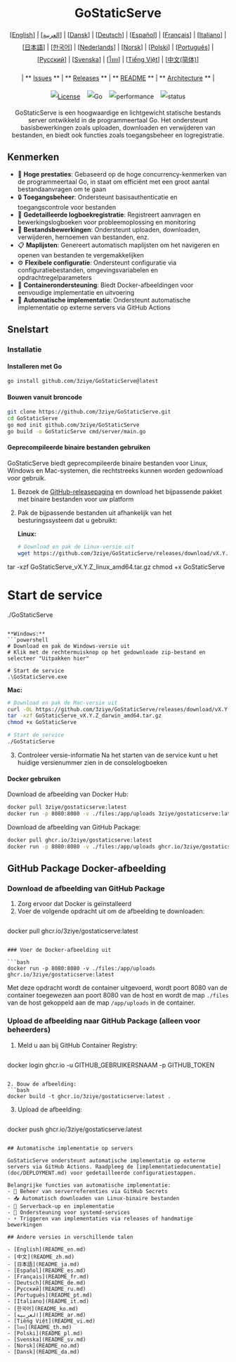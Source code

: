 <h1 align="center" style="border-bottom: none"> 
     <a href="" target="_blank"> 
         <alt="GoStaticServe" src="" width="100" height="100"> 
     </a> 
     <br>GoStaticServe 
 </h1> 
 
 <div align="center" style="line-height: 2;"> 
   [<a href="/README.md">English</a>] | [<a href="/readme/README_ar.md">العربية</a>] | [<a href="/readme/README_da.md">Dansk</a>] | [<a href="/readme/README_de.md">Deutsch</a>] | [<a href="/readme/README_es.md">Español</a>] | [<a href="/readme/README_fr.md">Français</a>] | [<a href="/readme/README_it.md">Italiano</a>] | [<a href="/readme/README_ja.md">日本語</a>] | [<a href="/readme/README_ko.md">한국어</a>] | [<a href="/readme/README_nl.md">Nederlands</a>] | [<a href="/readme/README_no.md">Norsk</a>] | [<a href="/readme/README_pl.md">Polski</a>] | [<a href="/readme/README_pt.md">Português</a>] | [<a href="/readme/README_ru.md">Русский</a>] | [<a href="/readme/README_sv.md">Svenska</a>] | [<a href="/readme/README_th.md">ไทย</a>] | [<a href="/readme/README_vi.md">Tiếng Việt</a>] | [<a href="/readme/README_zh.md">中文(简体)</a>] 
   <br> 
   
   | ** [Issues](https://github.com/3ziye/GoStaticServe/issues) ** | ** [Releases](https://github.com/3ziye/GoStaticServe/releases) ** | ** [README](https://github.com/3ziye/GoStaticServe/blob/main/README.md) ** | ** [Architecture](https://github.com/3ziye/GoStaticServe/blob/main/doc/architecture.md) ** | 
   <br> 
   
   [![License](https://img.shields.io/badge/License-MIT-green.svg)](https://opensource.org/licenses/MIT) 
   &nbsp;&nbsp; 
   ![Go](https://img.shields.io/badge/language-Go-blue.svg) 
   &nbsp;&nbsp; 
   ![performance](https://img.shields.io/badge/performance-high-yellow.svg) 
   &nbsp;&nbsp; 
   ![status](https://img.shields.io/badge/status-Stable-green.svg) 
 </div> 
 
 <p align="center">GoStaticServe is een hoogwaardige en lichtgewicht statische bestands server ontwikkeld in de programmeertaal Go. Het ondersteunt basisbewerkingen zoals uploaden, downloaden en verwijderen van bestanden, en biedt ook functies zoals toegangsbeheer en logregistratie.</p>

## Kenmerken

- 🚀 **Hoge prestaties**: Gebaseerd op de hoge concurrency-kenmerken van de programmeertaal Go, in staat om efficiënt met een groot aantal bestandaanvragen om te gaan
- 🔒 **Toegangsbeheer**: Ondersteunt basisauthenticatie en toegangscontrole voor bestanden
- 📝 **Gedetailleerde logboekregistratie**: Registreert aanvragen en bewerkingslogboeken voor probleemoplossing en monitoring
- 📁 **Bestandsbewerkingen**: Ondersteunt uploaden, downloaden, verwijderen, hernoemen van bestanden, enz.
- 📋 **Maplijsten**: Genereert automatisch maplijsten om het navigeren en openen van bestanden te vergemakkelijken
- ⚙️ **Flexibele configuratie**: Ondersteunt configuratie via configuratiebestanden, omgevingsvariabelen en opdrachtregelparameters
- 🐳 **Containerondersteuning**: Biedt Docker-afbeeldingen voor eenvoudige implementatie en uitvoering
- 🚀 **Automatische implementatie**: Ondersteunt automatische implementatie op externe servers via GitHub Actions

## Snelstart

### Installatie

#### Installeren met Go

```bash
go install github.com/3ziye/GoStaticServe@latest
```

#### Bouwen vanuit broncode

```bash
git clone https://github.com/3ziye/GoStaticServe.git
cd GoStaticServe
go mod init github.com/3ziye/GoStaticServe
go build -o GoStaticServe cmd/server/main.go
```

#### Geprecompileerde binaire bestanden gebruiken

GoStaticServe biedt geprecompileerde binaire bestanden voor Linux, Windows en Mac-systemen, die rechtstreeks kunnen worden gedownload voor gebruik.

1. Bezoek de [GitHub-releasepagina](https://github.com/3ziye/GoStaticServe/releases) en download het bijpassende pakket met binaire bestanden voor uw platform

2. Pak de bijpassende bestanden uit afhankelijk van het besturingssysteem dat u gebruikt:

   **Linux:**
   ```bash
   # Download en pak de Linux-versie uit
   wget https://github.com/3ziye/GoStaticServe/releases/download/vX.Y.Z/GoStaticServe_vX.Y.Z_linux_amd64.tar.gz
tar -xzf GoStaticServe_vX.Y.Z_linux_amd64.tar.gz
chmod +x GoStaticServe
   
   # Start de service
   ./GoStaticServe
   ```
   
   **Windows:**
   ```powershell
   # Download en pak de Windows-versie uit
   # Klik met de rechtermuisknop op het gedownloade zip-bestand en selecteer "Uitpakken hier"
   
   # Start de service
   .\GoStaticServe.exe
   ```
   
   **Mac:**
   ```bash
   # Download en pak de Mac-versie uit
   curl -OL https://github.com/3ziye/GoStaticServe/releases/download/vX.Y.Z/GoStaticServe_vX.Y.Z_darwin_amd64.tar.gz
tar -xzf GoStaticServe_vX.Y.Z_darwin_amd64.tar.gz
chmod +x GoStaticServe
   
   # Start de service
   ./GoStaticServe
   ```

3. Controleer versie-informatie
   Na het starten van de service kunt u het huidige versienummer zien in de consolelogboeken

#### Docker gebruiken

Download de afbeelding van Docker Hub:
```bash
docker pull 3ziye/gostaticserve:latest
docker run -p 8080:8080 -v ./files:/app/uploads 3ziye/gostaticserve:latest
```

Download de afbeelding van GitHub Package:
```bash
docker pull ghcr.io/3ziye/gostaticserve:latest
docker run -p 8080:8080 -v ./files:/app/uploads ghcr.io/3ziye/gostaticserve:latest
```

## GitHub Package Docker-afbeelding

### Download de afbeelding van GitHub Package

1. Zorg ervoor dat Docker is geïnstalleerd
2. Voer de volgende opdracht uit om de afbeelding te downloaden:
   ```bash
docker pull ghcr.io/3ziye/gostaticserve:latest
   ```

### Voer de Docker-afbeelding uit

```bash
docker run -p 8080:8080 -v ./files:/app/uploads ghcr.io/3ziye/gostaticserve:latest
```

Met deze opdracht wordt de container uitgevoerd, wordt poort 8080 van de container toegewezen aan poort 8080 van de host en wordt de map `./files` van de host gekoppeld aan de map `/app/uploads` in de container.

### Upload de afbeelding naar GitHub Package (alleen voor beheerders)

1. Meld u aan bij GitHub Container Registry:
   ```bash
docker login ghcr.io -u GITHUB_GEBRUIKERSNAAM -p GITHUB_TOKEN
   ```

2. Bouw de afbeelding:
   ```bash
docker build -t ghcr.io/3ziye/gostaticserve:latest .
   ```

3. Upload de afbeelding:
   ```bash
docker push ghcr.io/3ziye/gostaticserve:latest
   ```

## Automatische implementatie op servers

GoStaticServe ondersteunt automatische implementatie op externe servers via GitHub Actions. Raadpleeg de [implementatiedocumentatie](doc/DEPLOYMENT.md) voor gedetailleerde configuratiestappen.

Belangrijke functies van automatische implementatie:
- 🔑 Beheer van serverreferenties via GitHub Secrets
- 📥 Automatisch downloaden van Linux-binaire bestanden
- 📁 Serverback-up en implementatie
- 🚀 Ondersteuning voor systemd-services
- ⚡ Triggeren van implementaties via releases of handmatige bewerkingen

## Andere versies in verschillende talen

- [English](README_en.md)
- [中文](README_zh.md)
- [日本語](README_ja.md)
- [Español](README_es.md)
- [Français](README_fr.md)
- [Deutsch](README_de.md)
- [Русский](README_ru.md)
- [Português](README_pt.md)
- [Italiano](README_it.md)
- [한국어](README_ko.md)
- [العربية](README_ar.md)
- [Tiếng Việt](README_vi.md)
- [ไทย](README_th.md)
- [Polski](README_pl.md)
- [Svenska](README_sv.md)
- [Norsk](README_no.md)
- [Dansk](README_da.md)